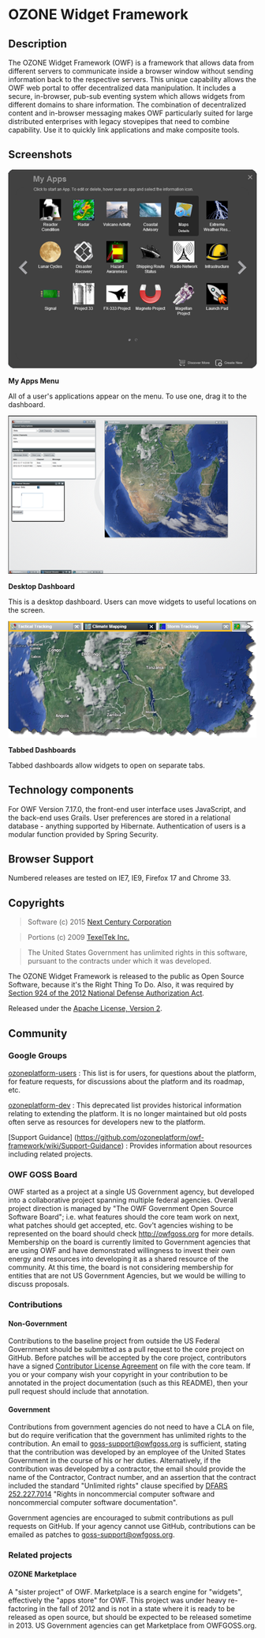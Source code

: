 # OZONE Widget Framework 
 
## Description

The OZONE Widget Framework (OWF) is a framework that allows data from different servers to communicate inside a browser window without sending information back to the respective servers. This unique capability allows the OWF web portal to offer decentralized data manipulation. It includes a secure, in-browser, pub-sub eventing system which allows widgets from different domains to share information. The combination of decentralized content and in-browser messaging makes OWF particularly suited for large distributed enterprises with legacy stovepipes that need to combine capability. Use it to quickly link applications and make composite tools.

 
## Screenshots

![My Apps Menu](https://github.com/ozoneplatform/owf-omp-docs/blob/master/Images/MyAppsMenu.png)

**My Apps Menu**

All of a user's applications appear on the menu. To use one, drag it to the dashboard.

![Desktop Layout](https://github.com/ozoneplatform/owf-omp-docs/blob/master/Images/DesktopDashboard.png)

**Desktop Dashboard**

This is a desktop dashboard. Users can move widgets to useful locations on the screen. 

![Tabbed Dashboards](https://github.com/ozoneplatform/owf-omp-docs/blob/master/Images/TabbedLayout.png)

**Tabbed Dashboards**

Tabbed dashboards allow widgets to open on separate tabs. 

## Technology components
For OWF Version 7.17.0, the front-end user interface uses JavaScript, and the back-end uses Grails.  User preferences are stored in a relational database - anything supported by Hibernate.  Authentication of users is a modular function provided by Spring Security.  
 
 
## Browser Support
Numbered releases are tested on IE7, IE9, Firefox 17 and Chrome 33. 
 
## Copyrights
> Software (c) 2015 [Next Century Corporation](http://www.nextcentury.com/ "Next Century")

> Portions (c) 2009 [TexelTek Inc.](http://www.texeltek.com/ "TexelTek")

> The United States Government has unlimited rights in this software, pursuant to the contracts under which it was developed.  
 
The OZONE Widget Framework is released to the public as Open Source Software, because it's the Right Thing To Do. Also, it was required by [Section 924 of the 2012 National Defense Authorization Act](http://www.gpo.gov/fdsys/pkg/PLAW-112publ81/pdf/PLAW-112publ81.pdf "NDAA FY12").

Released under the [Apache License, Version 2](http://www.apache.org/licenses/LICENSE-2.0.html "Apache License v2").
 
## Community

### Google Groups

[ozoneplatform-users](https://groups.google.com/forum/?fromgroups#!forum/ozoneplatform-users) : This list is for users, for questions about the platform, for feature requests, for discussions about the platform and its roadmap, etc.

[ozoneplatform-dev](https://groups.google.com/forum/?fromgroups#!forum/ozoneplatform-dev) : This deprecated list provides historical information relating to extending the platform. It is no longer maintained but old posts often serve as resources for developers new to the platform. 

[Support Guidance] (https://github.com/ozoneplatform/owf-framework/wiki/Support-Guidance) : Provides information about resources including related projects.
 
### OWF GOSS Board
OWF started as a project at a single US Government agency, but developed into a collaborative project spanning multiple federal agencies.  Overall project direction is managed by "The OWF Government Open Source Software Board"; i.e. what features should the core team work on next, what patches should get accepted, etc.  Gov't agencies wishing to be represented on the board should check http://owfgoss.org for more details.  Membership on the board is currently limited to Government agencies that are using OWF and have demonstrated willingness to invest their own energy and resources into developing it as a shared resource of the community.  At this time, the board is not considering membership for entities that are not US Government Agencies, but we would be willing to discuss proposals.
 
### Contributions

#### Non-Government
Contributions to the baseline project from outside the US Federal Government should be submitted as a pull request to the core project on GitHub.  Before patches will be accepted by the core project, contributors have a signed [Contributor License Agreement](https://www.ozoneplatform.org/ContributorLicenseAgreement1-3OZONE.docx) on file with the core team.  If you or your company wish your copyright in your contribution to be annotated in the project documentation (such as this README), then your pull request should include that annotation.
 
#### Government
Contributions from government agencies do not need to have a CLA on file, but do require verification that the government has unlimited rights to the contribution.  An email to goss-support@owfgoss.org is sufficient, stating that the contribution was developed by an employee of the United States Government in the course of his or her duties. Alternatively, if the contribution was developed by a contractor, the email should provide the name of the Contractor, Contract number, and an assertion that the contract included the standard "Unlimited rights" clause specified by [DFARS 252.227.7014](http://www.acq.osd.mil/dpap/dars/dfars/html/current/252227.htm#252.227-7014) "Rights in noncommercial computer software and noncommercial computer software documentation".
 
Government agencies are encouraged to submit contributions as pull requests on GitHub.  If your agency cannot use GitHub, contributions can be emailed as patches to goss-support@owfgoss.org.
 
### Related projects

#### OZONE Marketplace
A "sister project" of OWF.  Marketplace is a search engine for "widgets", effectively the "apps store" for OWF.  This project was under heavy re-factoring in the fall of 2012 and is not in a state where it is ready to be released as open source, but should be expected to be released sometime in 2013.  US Government agencies can get Marketplace from OWFGOSS.org.
 


